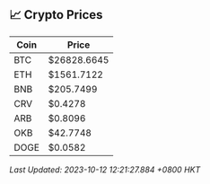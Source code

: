 ## 📈 Crypto Prices

| Coin | Price |
| ---- | ----- |
| BTC | $26828.6645 |
| ETH | $1561.7122 |
| BNB | $205.7499 |
| CRV | $0.4278 |
| ARB | $0.8096 |
| OKB | $42.7748 |
| DOGE | $0.0582 |

_Last Updated: 2023-10-12 12:21:27.884 +0800 HKT_
